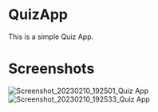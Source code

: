 # QuizApp

This is a simple Quiz App.

# Screenshots
![Screenshot_20230210_192501_Quiz App](https://user-images.githubusercontent.com/66915273/218109391-ee1d6f49-4e44-487b-9777-2674291c1d24.jpg)
![Screenshot_20230210_192533_Quiz App](https://user-images.githubusercontent.com/66915273/218109429-9b811c9d-12bd-4f46-830f-9690f6277fac.jpg)

